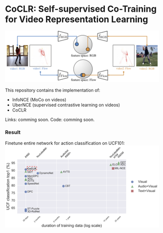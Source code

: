 # CoCLR: Self-supervised Co-Training for Video Representation Learning

![arch](asset/teaser.png)

This repository contains the implementation of:

* InfoNCE (MoCo on videos)
* UberNCE (supervised contrastive learning on videos)
* CoCLR

Links: comming soon.
Code: comming soon. 

### Result
Finetune entire network for action classification on UCF101:
![arch](asset/coclr-finetune.png)


